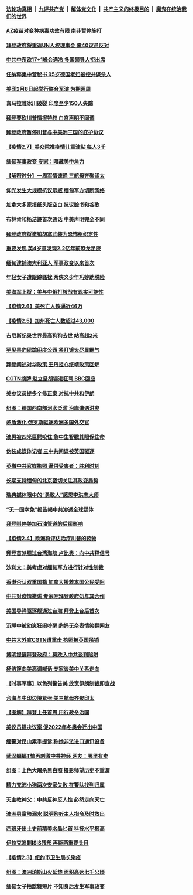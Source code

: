 ####  [法轮功真相](../../../../basic/blob/master/README.md?t=02081631) &nbsp;|&nbsp; [九评共产党](../../../../9ping.md/blob/master/README.md?t=02081631) &nbsp;|&nbsp; [解体党文化](../../../../jtdwh.md/blob/master/README.md?t=02081631)  &nbsp;|&nbsp; [共产主义的终极目的](../../../../gczydzjmd.md/blob/master/README.md?t=02081631) &nbsp;|&nbsp; [魔鬼在统治我们的世界](../../../../mgztzwmdsj.md/blob/master/README.md?t=02081631) 

#### [AZ疫苗对变种病毒功效有限 南非暂停施打](../pages/nsc418/n12739865.md?t=02081631) 

#### [拜登政府将重返UN人权理事会 逾40议员反对](../pages/nsc418/n12739808.md?t=02081631) 

#### [中共中东欧17+1峰会遇冷 多国领导人拒出席](../pages/nsc418/n12739706.md?t=02081631) 

#### [任纳粹集中营秘书 95岁德国老妇被控共谋杀人](../pages/nsc418/n12739489.md?t=02081631) 

#### [美印2月8日起举行联合军演 为期两周](../pages/nsc418/n12738989.md?t=02081631) 

#### [喜马拉雅冰川破裂 印度至少150人失踪](../pages/nsc418/n12738954.md?t=02081631) 

#### [拜登要砍川普情报特权 白宫声明不同调](../pages/nsc418/n12738859.md?t=02081631) 

#### [拜登政府暂停川普与中美洲三国的庇护协议](../pages/nsc418/n12738810.md?t=02081631) 

#### [【疫情2.7】美众院推疫情儿童津贴 每人3千](../pages/nsc418/n12738570.md?t=02081631) 

#### [缅甸军事政变 专家：暗藏美中角力](../pages/nsc418/n12737668.md?t=02081631) 

#### [【解密时分】一周军情速递 三航母齐聚印太](../pages/nsc418/n12737811.md?t=02081631) 

#### [仰光发生大规模抗议示威 缅甸军方切断网络](../pages/nsc418/n12737919.md?t=02081631) 

#### [加拿大多家报纸头版空白 抗议脸书和谷歌](../pages/nsc418/n12737878.md?t=02081631) 

#### [布林肯和杨洁篪首次通话 中美声明完全不同](../pages/nsc418/n12737763.md?t=02081631) 

#### [拜登政府将撤销胡塞武装为恐怖组织定性](../pages/nsc418/n12737749.md?t=02081631) 

#### [重要发现 英4岁童发现2.2亿年前恐龙足迹](../pages/nsc418/n12736719.md?t=02081631) 

#### [缅甸逮捕澳大利亚人 军事政变以来首次](../pages/nsc418/n12737496.md?t=02081631) 

#### [年轻女子遭跟踪骚扰 两侠义少年巧妙助脱险](../pages/nsc418/n12736766.md?t=02081631) 

#### [美海军上将：美与中俄打核战有现实可能性](../pages/nsc418/n12736542.md?t=02081631) 

#### [【疫情2.6】美死亡人数逼近46万](../pages/nsc418/n12737148.md?t=02081631) 

#### [【疫情2.5】加州死亡人数超过43,000](../pages/nsc418/n12735252.md?t=02081631) 

#### [吉尼斯纪录世界最高狗狗去世 站高超2米](../pages/nsc418/n12735589.md?t=02081631) 

#### [罕见黑豹现踪印度公园 紧盯镜头尽显霸气](../pages/nsc418/n12735021.md?t=02081631) 

#### [拜登阐述对华政策 王丹担心绥靖政策回炉](../pages/nsc418/n12736009.md?t=02081631) 

#### [CGTN摘牌 赵立坚胡锡进狂骂 BBC回应](../pages/nsc418/n12735990.md?t=02081631) 

#### [美参议员提多个修正案 对抗中共和伊朗](../pages/nsc418/n12735920.md?t=02081631) 

#### [组图：德国西南部河水泛滥 沿岸遭遇洪灾](../pages/nsc418/n12735256.md?t=02081631) 

#### [矛盾激化 俄罗斯驱逐欧洲多国外交官](../pages/nsc418/n12735854.md?t=02081631) 

#### [澳男被四米巨鳄咬住 急中生智戳其眼保住命](../pages/nsc418/n12734264.md?t=02081631) 

#### [伪装成媒体记者 三中共间谍被英国驱逐](../pages/nsc418/n12735750.md?t=02081631) 

#### [英撤中共官媒执照 逼供受害者：胜利时刻](../pages/nsc418/n12734524.md?t=02081631) 

#### [长期支持缅甸的北京密切关注其政变局势](../pages/nsc418/n12734325.md?t=02081631) 

#### [瑞典媒体眼中的“勇敢人”感恩李洪志大师](../pages/nsc418/n12733311.md?t=02081631) 

#### [“无一国幸免”报告揭中共渗透全球媒体](../pages/nsc418/n12733944.md?t=02081631) 

#### [拜登叫停美加石油管道的后续影响](../pages/nsc418/n12733913.md?t=02081631) 

#### [【疫情2.4】欧洲将评估治疗川普的药物](../pages/nsc418/n12732618.md?t=02081631) 

#### [拜登首派舰过台湾海峡 卢比奥：向中共释信号](../pages/nsc418/n12733646.md?t=02081631) 

#### [沙利文：美考虑对缅甸军方进行针对性制裁](../pages/nsc418/n12733695.md?t=02081631) 

#### [香港否认双重国籍 加拿大援救本国公民受阻](../pages/nsc418/n12733579.md?t=02081631) 

#### [中共对疫情撒谎 专家吁拜登政府勿与其合作](../pages/nsc418/n12733402.md?t=02081631) 

#### [美国导弹驱逐舰通过台海 拜登上台后首次](../pages/nsc418/n12733237.md?t=02081631) 

#### [沉睡中被幼崽狂闹吵醒 豹妈无奈表情笑翻网友](../pages/nsc418/n12731583.md?t=02081631) 

#### [中共大外宣CGTN遭重击 执照被英国吊销](../pages/nsc418/n12733058.md?t=02081631) 

#### [博明提醒拜登政府：莫跌入中共谈判陷阱](../pages/nsc418/n12732778.md?t=02081631) 

#### [杨洁篪向美高调喊话 专家谈美中关系走向](../pages/nsc418/n12731306.md?t=02081631) 

#### [【时事军事】以色列警告美 放宽伊朗制裁即宣战](../pages/nsc418/n12728803.md?t=02081631) 

#### [台海与中印边境紧张 美三航母齐聚印太](../pages/nsc418/n12730890.md?t=02081631) 

#### [【图解】拜登上任首周 用行政令治国](../pages/nsc418/n12731127.md?t=02081631) 

#### [美议员提决议案 促2022年冬奥会迁出中国](../pages/nsc418/n12731176.md?t=02081631) 

#### [缅警对昂山素季提诉 称她非法进口通讯设备](../pages/nsc418/n12730918.md?t=02081631) 

#### [武汉蝙蝠T恤再刺激中共神经 网友：哪里有卖](../pages/nsc418/n12730986.md?t=02081631) 

#### [组图：上色大屠杀黑白照 摄影师望历史不重演](../pages/nsc418/n12730537.md?t=02081631) 

#### [精力充沛小狗两次安家失败 在警队找到归属](../pages/nsc418/n12730824.md?t=02081631) 

#### [天主教神父：中共反神反人性 必然走向灭亡](../pages/nsc418/n12730451.md?t=02081631) 

#### [澳洲男童险溺水 聪明狗听主人指令及时救出](../pages/nsc418/n12730091.md?t=02081631) 

#### [西班牙出土史前精美水晶匕首 科技水平极高](../pages/nsc418/n12729258.md?t=02081631) 

#### [伊拉克追剿ISIS残部 再毙两重要头目](../pages/nsc418/n12730607.md?t=02081631) 

#### [【疫情2.3】纽约市卫生局长染疫](../pages/nsc418/n12730176.md?t=02081631) 

#### [组图：澳洲珀斯山火延烧 面积高达七千公顷](../pages/nsc418/n12729936.md?t=02081631) 

#### [缅甸女子拍跳舞短片 不知身后发生军事政变](../pages/nsc418/n12729496.md?t=02081631) 

